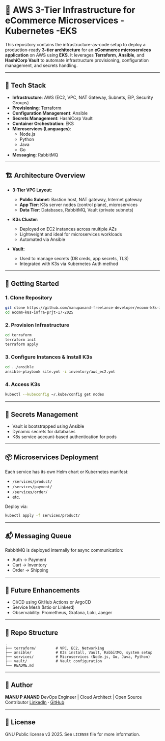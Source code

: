 
# 🛒 AWS  3-Tier Infrastructure for eCommerce Microservices - Kubernetes -EKS

This repository contains the infrastructure-as-code setup to deploy a production-ready **3-tier architecture** for an **eCommerce microservices application** on AWS using **EKS**. It leverages **Terraform**, **Ansible**, and **HashiCorp Vault** to automate infrastructure provisioning, configuration management, and secrets handling.

---

## 🔧 Tech Stack

- **Infrastructure**: AWS (EC2, VPC, NAT Gateway, Subnets, EIP, Security Groups)
- **Provisioning**: Terraform
- **Configuration Management**: Ansible
- **Secrets Management**: HashiCorp Vault
- **Container Orchestration**: EKS
- **Microservices (Languages)**:
  - Node.js 
  - Python 
  - Java 
  - Go 
- **Messaging**: RabbitMQ

---

## 🏗️ Architecture Overview

- **3-Tier VPC Layout**:
  - **Public Subnet**: Bastion host, NAT gateway, Internet gateway
  - **App Tier**: K3s server nodes (control plane), microservices
  - **Data Tier**: Databases, RabbitMQ, Vault (private subnets)

- **K3s Cluster**:
  - Deployed on EC2 instances across multiple AZs
  - Lightweight and ideal for microservices workloads
  - Automated via Ansible

- **Vault**:
  - Used to manage secrets (DB creds, app secrets, TLS)
  - Integrated with K3s via Kubernetes Auth method

---

## 🚀 Getting Started

### 1. Clone Repository
```bash
git clone https://github.com/manupanand-freelance-developer/ecomm-k8s-infra-prjt-17-2025.git
cd ecomm-k8s-infra-prjt-17-2025
````

### 2. Provision Infrastructure

```bash
cd terraform
terraform init
terraform apply
```

### 3. Configure Instances & Install K3s

```bash
cd ../ansible
ansible-playbook site.yml -i inventory/aws_ec2.yml
```

### 4. Access K3s

```bash
kubectl --kubeconfig ~/.kube/config get nodes
```

---

## 🔐 Secrets Management

* Vault is bootstrapped using Ansible
* Dynamic secrets for databases
* K8s service account-based authentication for pods

---

## 📦 Microservices Deployment

Each service has its own Helm chart or Kubernetes manifest:

* `/services/product/`
* `/services/payment/`
* `/services/order/`
* etc.

Deploy via:

```bash
kubectl apply -f services/product/
```

---

## 📬 Messaging Queue

RabbitMQ is deployed internally for async communication:

* Auth → Payment
* Cart → Inventory
* Order → Shipping

---

## 🧪 Future Enhancements

* CI/CD using GitHub Actions or ArgoCD
* Service Mesh (Istio or Linkerd)
* Observability: Prometheus, Grafana, Loki, Jaeger

---

## 📁 Repo Structure

```
.
├── terraform/         # VPC, EC2, Networking
├── ansible/           # K3s install, Vault, RabbitMQ, system setup
├── services/          # Microservices (Node.js, Go, Java, Python)
├── vault/             # Vault configuration
└── README.md
```

---

## 👤 Author

**MANU P ANAND**
DevOps Engineer | Cloud Architect | Open Source Contributor
[LinkedIn](https://www.linkedin.com/in/manupanand) · [GitHub](https://github.com/manupanand)

---
## 🧾 License

GNU Public license v3 2025. See `LICENSE` file for more information.

